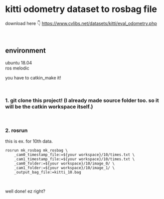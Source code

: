 # kitti odometry dataset to rosbag file
download here 👇
https://www.cvlibs.net/datasets/kitti/eval_odometry.php

<br>

## environment
ubuntu 18.04 <br>
ros melodic <br>

you have to catkin_make it!

<br>

### 1. git clone this project! (I already made source folder too. so it will be the catkin workspace itself.) 
<br>

### 2. rosrun
this is ex. for 10th data. <br>
```
rosrun mk_rosbag mk_rosbag \
    _cam0_timestamp_file:=${your workspace}/10/times.txt \
    _cam1_timestamp_file:=${your workspace}/10/times.txt \
    _cam0_folder:=${your workspace}/10/image_0/ \
    _cam1_folder:=${your workspace}/10/image_1/ \
    _output_bag_file:=kitti_10.bag

```
<br>

well done! ez right?

